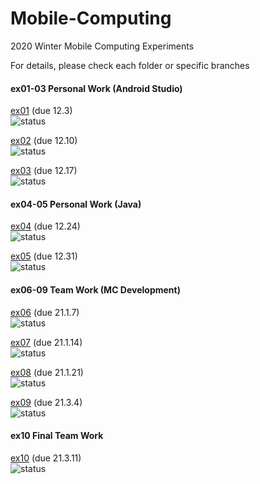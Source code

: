 # Mobile-Computing
2020 Winter Mobile Computing Experiments

For details, please check each folder or specific branches <br />


#### ex01-03 Personal Work (Android Studio)
[ex01](https://github.com/Voychek1024/Mobile-Computing/tree/main/ex01) (due 12.3) <br />
![status](https://img.shields.io/badge/status-report--pending-blue)

[ex02](https://github.com/Voychek1024/Mobile-Computing/tree/main/ex02) (due 12.10) <br />
![status](https://img.shields.io/badge/status-report--pending-blue)

[ex03](https://github.com/Voychek1024/Mobile-Computing/tree/main/ex03) (due 12.17) <br />
![status](https://img.shields.io/badge/status-report--pending-blue)

#### ex04-05 Personal Work (Java)

[ex04](https://github.com/Voychek1024/Mobile-Computing/tree/main/ex04) (due 12.24) <br />
![status](https://img.shields.io/badge/status-working(0%2F4)-yellow)

[ex05](https://github.com/Voychek1024/Mobile-Computing/tree/main/ex05) (due 12.31) <br />
![status](https://img.shields.io/badge/status-working(1%2F5)-yellow)

#### ex06-09 Team Work (MC Development)

[ex06](https://github.com/Voychek1024/Mobile-Computing/tree/main/ex04) (due 21.1.7) <br />
![status](https://img.shields.io/badge/status-pending-lightgrey)

[ex07](https://github.com/Voychek1024/Mobile-Computing/tree/main/ex05) (due 21.1.14) <br />
![status](https://img.shields.io/badge/status-pending-lightgrey)

[ex08](https://github.com/Voychek1024/Mobile-Computing/tree/main/ex04) (due 21.1.21) <br />
![status](https://img.shields.io/badge/status-pending-lightgrey)

[ex09](https://github.com/Voychek1024/Mobile-Computing/tree/main/ex05) (due 21.3.4) <br />
![status](https://img.shields.io/badge/status-pending-lightgrey)

#### ex10 Final Team Work

[ex10](https://github.com/Voychek1024/Mobile-Computing/tree/main/ex04) (due 21.3.11) <br />
![status](https://img.shields.io/badge/status-slow%20progress-orange)
